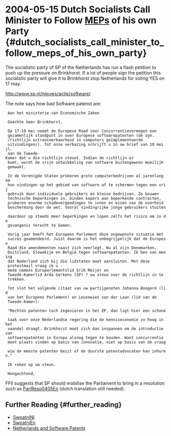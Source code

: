 # 2004-05-15 Dutch Socialists Call Minister to Follow [MEPs](MEPs "wikilink") of his own Party {#dutch_socialists_call_minister_to_follow_meps_of_his_own_party}

The socialistic party of SP of the Netherlands has run a flash petition
to push up the pressure on Brinkhorst. If a lot of people sign the
petition this socialistic party will give it to Brinkhorst stop
Netherlands for voting YES on 17 may.

<http://www.sp.nl/nieuws/actie/software/>

The note says how bad Software patenst are:

` Aan het ministerie van Economische Zaken`

` Geachte heer Brinkhorst,`

` Op 17-18 mei neemt de Europese Raad voor Concurrentievermogen een `\
` gezamenlijk standpunt in over Europese softwarepatenten (de zgn. `\
` /richtlijn octrooieerbaarheid in computers geïmplementeerde `\
` uitvindingen/). Tot onze verbazing schrijft u in uw brief van 10 mei jl. `\
` aan de Tweede-Kamer dat u die richtlijn steunt. Indien de richtlijn er `\
` komt, wordt de vrije ontwikkeling van software buitengewoon moeilijk `\
` gemaakt.`

` In de Verenigde Staten proberen grote computerbedrijven al jarenlang om `\
` hun vindingen op het gebied van software af te schermen tegen een vrij `\
` gebruik door individuele gebruikers en kleine bedrijven. Ze bouwen `\
` technische beperkingen in, binden kopers aan beperkende contracten, `\
` proberen enorme schadevergoedingen te innen en eisen van de overheid `\
` bescherming door de wet. Vooral vindingrijke jonge gebruikers stuiten `\
` daardoor op steeds meer beperkingen en lopen zelfs het risico om in de `\
` gevangenis terecht te komen.`

` Vorig jaar heeft het Europees Parlement deze ongewenste situatie met `\
` succes geamendeerd. Juist daarom is het onbegrijpelijk dat de Europese `\
` Raad die amendementen naast zich neerlegt. Nu al zijn Denemarken, `\
` Duitsland, Slowakije en België tegen softwarepatenten. Ik ben van mening `\
` dat Nederland zich bij die lidstaten moet aansluiten. Met deze `\
` protestmail vraag ik u - mede namens Europarlementslid Erik Meijer en `\
` Tweede-Kamerlid Arda Gerkens (SP) ? uw steun voor de richtlijn in te `\
` trekken.`

` Tot slot het volgende citaat van uw partijgenoten Johanna Boogerd (lid `\
` van het Europees Parlement) en Lousewies van der Laan (lid van de `\
` Tweede-Kamer):`

` "Mochten patenten toch zegevieren in het EP, dan ligt hier een schone `\
` taak voor onze Nederlandse regering die de kenniseconomie zo hoog in het `\
` vaandel draagt. Brinkhorst moet zich dan inspannen om de introductie van `\
` softwarepatenten in Europa alsnog tegen te houden. Want concurrentie `\
` moet plaats vinden op basis van innovatie, niet op basis van de vraag `\
` wie de meeste patenten bezit of de duurste patentadvocaten kan inhuren."`

` Ik reken op uw steun.`

` Hoogachtend,`

FFII suggests that SP should mobilise the Parliament to bring in a
resolution such as [ParlReso0405En](ParlReso0405En "wikilink") (dutch
translation still needed).

## Further Reading {#further_reading}

-   [SwpatnlNl](SwpatnlNl "wikilink")
-   [SwpatnlEn](SwpatnlEn "wikilink")
-   [Netherlands and Software
    Patents](http://swpat.ffii.org/players/nl/ "wikilink")
